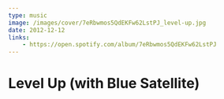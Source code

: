 ```yaml
---
type: music
image: /images/cover/7eRbwmos5QdEKFw62LstPJ_level-up.jpg
date: 2012-12-12
links:
    - https://open.spotify.com/album/7eRbwmos5QdEKFw62LstPJ
---
```


# Level Up (with Blue Satellite)
